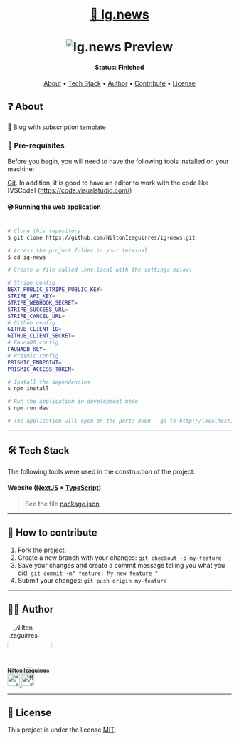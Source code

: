 <h1 align="center">
    <a href="#">📖 Ig.news </a>
</h1>

<h1 align="center">
    <img alt="Ig.news Preview" src="https://cdn.discordapp.com/attachments/880027077884137492/909811219714699284/ezgif.com-gif-maker.gif" />
</h1>


<h4 align="center"> 
	 Status: Finished
</h4>

<p align="center">
 <a href="#about">About</a> •
 <a href="#tech-stack">Tech Stack</a> • 
 <a href="#author">Author</a> • 
 <a href="#how-to-contribute">Contribute</a> •
 <a href="#user-content-license">License</a>

</p>


<h2 id="about">❓ About</h2>

 📖 Blog with subscription template

### 💬 Pre-requisites

Before you begin, you will need to have the following tools installed on your machine:

[Git](https://git-scm.com).
In addition, it is good to have an editor to work with the code like [VSCode] (https://code.visualstudio.com/)


#### 💿 Running the web application

```bash

# Clone this repository
$ git clone https://github.com/NiltonIzaguirres/ig-news.git

# Access the project folder in your terminal
$ cd ig-news

# Create a file called .env.local with the settings below:

# Stripe config
NEXT_PUBLIC_STRIPE_PUBLIC_KEY=
STRIPE_API_KEY=
STRIPE_WEBHOOK_SECRET=
STRIPE_SUCCESS_URL=
STRIPE_CANCEL_URL=
# Github config
GITHUB_CLIENT_ID=
GITHUB_CLIENT_SECRET=
# FaunaDB config
FAUNADB_KEY=
# Prismic config
PRISMIC_ENDPOINT=
PRISMIC_ACCESS_TOKEN=

# Install the dependencies
$ npm install

# Run the application in development mode
$ npm run dev

# The application will open on the port: 3000 - go to http://localhost:3000

```

---

<h2 id="tech-stack">🛠️ Tech Stack</h2>

The following tools were used in the construction of the project:

#### **Website**  ([NextJS](https://nextjs.org)  +  [TypeScript](https://www.typescriptlang.org/))

> See the file  [package.json](https://github.com/NiltonIzaguirres/ig-news/blob/main/package.json)


---

<h2 id="how-to-contribute">🤔 How to contribute</h2>

1. Fork the project.
2. Create a new branch with your changes: `git checkout -b my-feature`
3. Save your changes and create a commit message telling you what you did: `git commit -m" feature: My new feature "`
4. Submit your changes: `git push origin my-feature`

---

<h2 id="author">🧒🏽 Author</h2>

  <a href="https://github.com/NiltonIzaguirres">
    <img style="border-radius: 50%;" src="https://github.com/NiltonIzaguirres.png" width="100px;" alt="Nilton Izaguirres"/>
    <br />
    <sub><b>Nilton Izaguirres</b></sub>
  </a>
 <br />

<a href="https://www.linkedin.com/in/nilton-izaguirres">
  <code><img alt="My linkedin" width="28" src="https://media.discordapp.net/attachments/880027077884137492/938595053176225842/Linkedin.png" /></code>
</a>

<a href="mailto:niltonizaguirres2003@gmail.com">
  <code><img alt="My e-mail" width="28" src="https://cdn.discordapp.com/attachments/880027077884137492/938595052756803594/gmail.png" /></code>
</a>


---

<h2 id="user-content-license">📄 License</h2>

This project is under the license [MIT](./LICENSE).
